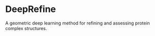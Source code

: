 # DeepRefine
A geometric deep learning method for refining and assessing protein complex structures.
